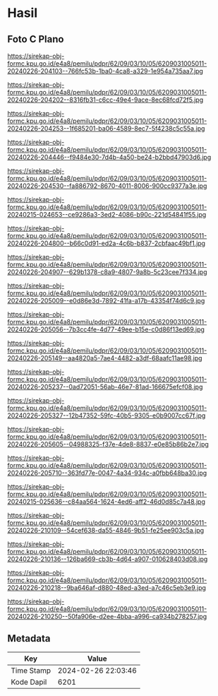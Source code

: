 # Hasil

## Foto C Plano

https://sirekap-obj-formc.kpu.go.id/e4a8/pemilu/pdpr/62/09/03/10/05/6209031005011-20240226-204103--766fc53b-1ba0-4ca8-a329-1e954a735aa7.jpg

https://sirekap-obj-formc.kpu.go.id/e4a8/pemilu/pdpr/62/09/03/10/05/6209031005011-20240226-204202--8316fb31-c6cc-49e4-9ace-8ec68fcd72f5.jpg

https://sirekap-obj-formc.kpu.go.id/e4a8/pemilu/pdpr/62/09/03/10/05/6209031005011-20240226-204253--1f685201-ba06-4589-8ec7-5f4238c5c55a.jpg

https://sirekap-obj-formc.kpu.go.id/e4a8/pemilu/pdpr/62/09/03/10/05/6209031005011-20240226-204446--f9484e30-7d4b-4a50-be24-b2bbd47903d6.jpg

https://sirekap-obj-formc.kpu.go.id/e4a8/pemilu/pdpr/62/09/03/10/05/6209031005011-20240226-204530--fa886792-8670-4011-8006-900cc9377a3e.jpg

https://sirekap-obj-formc.kpu.go.id/e4a8/pemilu/pdpr/62/09/03/10/05/6209031005011-20240215-024653--ce9286a3-3ed2-4086-b90c-221d54841f55.jpg

https://sirekap-obj-formc.kpu.go.id/e4a8/pemilu/pdpr/62/09/03/10/05/6209031005011-20240226-204800--b66c0d91-ed2a-4c6b-b837-2cbfaac49bf1.jpg

https://sirekap-obj-formc.kpu.go.id/e4a8/pemilu/pdpr/62/09/03/10/05/6209031005011-20240226-204907--629b1378-c8a9-4807-9a8b-5c23cee7f334.jpg

https://sirekap-obj-formc.kpu.go.id/e4a8/pemilu/pdpr/62/09/03/10/05/6209031005011-20240226-205009--e0d86e3d-7892-41fa-a17b-43354f74d6c9.jpg

https://sirekap-obj-formc.kpu.go.id/e4a8/pemilu/pdpr/62/09/03/10/05/6209031005011-20240226-205056--7b3cc4fe-4d77-49ee-b15e-c0d86f13ed69.jpg

https://sirekap-obj-formc.kpu.go.id/e4a8/pemilu/pdpr/62/09/03/10/05/6209031005011-20240226-205149--aa4820a5-7ae4-4482-a3df-68aafc11ae98.jpg

https://sirekap-obj-formc.kpu.go.id/e4a8/pemilu/pdpr/62/09/03/10/05/6209031005011-20240226-205237--0ad72051-56ab-46e7-81ad-166675efcf08.jpg

https://sirekap-obj-formc.kpu.go.id/e4a8/pemilu/pdpr/62/09/03/10/05/6209031005011-20240226-205327--12b47352-59fc-40b5-9305-e0b9007cc67f.jpg

https://sirekap-obj-formc.kpu.go.id/e4a8/pemilu/pdpr/62/09/03/10/05/6209031005011-20240226-205605--04988325-f37e-4de8-8837-e0e85b86b2e7.jpg

https://sirekap-obj-formc.kpu.go.id/e4a8/pemilu/pdpr/62/09/03/10/05/6209031005011-20240226-205710--363fd77e-0047-4a34-934c-a0fbb648ba30.jpg

https://sirekap-obj-formc.kpu.go.id/e4a8/pemilu/pdpr/62/09/03/10/05/6209031005011-20240215-025636--c84aa564-1624-4ed6-aff2-46d0d85c7a48.jpg

https://sirekap-obj-formc.kpu.go.id/e4a8/pemilu/pdpr/62/09/03/10/05/6209031005011-20240226-210109--54cef638-da55-4846-9b51-fe25ee903c5a.jpg

https://sirekap-obj-formc.kpu.go.id/e4a8/pemilu/pdpr/62/09/03/10/05/6209031005011-20240226-210136--126ba669-cb3b-4d64-a907-010628403d08.jpg

https://sirekap-obj-formc.kpu.go.id/e4a8/pemilu/pdpr/62/09/03/10/05/6209031005011-20240226-210218--9ba646af-d880-48ed-a3ed-a7c46c5eb3e9.jpg

https://sirekap-obj-formc.kpu.go.id/e4a8/pemilu/pdpr/62/09/03/10/05/6209031005011-20240226-210250--50fa906e-d2ee-4bba-a996-ca934b278257.jpg


## Metadata

| Key        | Value               |
| ---------- | ------------------- |
| Time Stamp | 2024-02-26 22:03:46 |
| Kode Dapil | 6201                |



